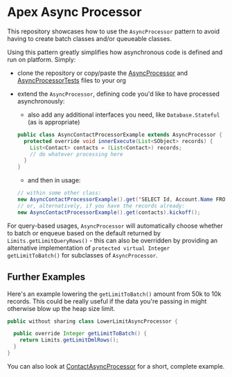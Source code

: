 # Apex Async Processor

This repository showcases how to use the `AsyncProcessor` pattern to avoid having to create batch classes and/or queueable classes.

Using this pattern greatly simplifies how asynchronous code is defined and run on platform. Simply:

- clone the repository or copy/paste the [AsyncProcessor](../../blob/main/core/classes/AsyncProcessor.cls) and [AsyncProcessorTests](../../blob/main/core/classes/AsyncProcessorTests.cls) files to your org
- extend the `AsyncProcessor`, defining code you'd like to have processed asynchronously:

  - also add any additional interfaces you need, like `Database.Stateful` (as is appropriate)

  ```java
  public class AsyncContactProcessorExample extends AsyncProcessor {
    protected override void innerExecute(List<SObject> records) {
      List<Contact> contacts = (List<Contact>) records;
      // do whatever processing here
    }
  }
  ```

  - and then in usage:

  ```java
  // within some other class:
  new AsyncContactProcessorExample().get('SELECT Id, Account.Name FROM Contact').kickoff();
  // or, alternatively, if you have the records already:
  new AsyncContactProcessorExample().get(contacts).kickoff();
  ```

For query-based usages, `AsyncProcessor` will automatically choose whether to batch or enqueue based on the default returned by `Limits.getLimitQueryRows()` - this can also be overridden by providing an alternative implementation of `protected virtual Integer getLimitToBatch()` for subclasses of `AsyncProcessor`.

## Further Examples

Here's an example lowering the `getLimitToBatch()` amount from 50k to 10k records. This could be really useful if the data you're passing in might otherwise blow up the heap size limit.

```java
public without sharing class LowerLimitAsyncProcessor {

  public override Integer getLimitToBatch() {
    return Limits.getLimitDmlRows();
  }
}
```

You can also look at [ContactAsyncProcessor](../../blob/main/example-app/classes/ContactAsyncProcessor.cls) for a short, complete example.
